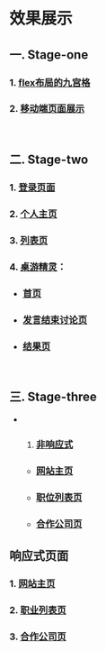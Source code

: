 # 效果展示

## 一. Stage-one
### 1. [flex布局的九宫格](http://www.xxblog.site/itxiuzhen/cssXZ/Stage-one/jiugongge.html)
### 2. [移动端页面展示](http://www.xxblog.site/itxiuzhen/cssXZ/Stage-one/yidongduan/yidongduan.html)
<br>

## 二. Stage-two
### 1. [登录页面](http://www.xxblog.site/itxiuzhen/cssXZ/Stage-two/denglu/denglu.html)
### 2. [个人主页](http://www.xxblog.site/itxiuzhen/cssXZ/Stage-two/mypage/mypage.html)
### 3. [列表页](http://www.xxblog.site/itxiuzhen/cssXZ/Stage-two/mylist/mylist.html)
### 4. [桌游精灵]()：
- ### [首页](http://www.xxblog.site/itxiuzhen/cssXZ/Stage-two/gamejingling/index.html)
- ### [发言结束讨论页](http://www.xxblog.site/itxiuzhen/cssXZ/Stage-two/gamejingling/discover.html)
- ### [结果页](http://www.xxblog.site/itxiuzhen/cssXZ/Stage-two/gamejingling/result.html)
<br>
 
 
## 三. Stage-three
- 1. ### [非响应式]()
    - ### [网站主页](http://www.xxblog.site/itxiuzhen/cssXZ/Stage-three/no-responsive/jinengshu.html)
    - ### [职位列表页](http://www.xxblog.site/itxiuzhen/cssXZ/Stage-three/no-responsive/zhiyeliebiao2.html)
    - ### [合作公司页](http://www.xxblog.site/itxiuzhen/cssXZ/Stage-three/no-responsive/companylist.html)
## 响应式页面
### 1. [网站主页](http://www.xxblog.site/itxiuzhen/cssXZ/Stage-three/responsive/jinengshu.html)
### 2. [职业列表页](http://www.xxblog.site/itxiuzhen/cssXZ/Stage-three/responsive/zhiyeliebiao2.html)
### 3. [合作公司页](http://www.xxblog.site/itxiuzhen/cssXZ/Stage-three/responsive/companylist.html)

